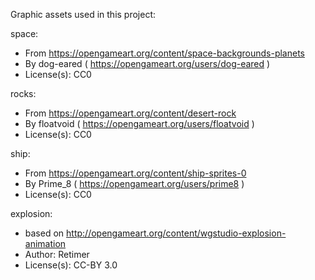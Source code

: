 Graphic assets used in this project:

space:
- From https://opengameart.org/content/space-backgrounds-planets
- By dog-eared ( https://opengameart.org/users/dog-eared )
- License(s): CC0

rocks:
- From https://opengameart.org/content/desert-rock
- By floatvoid ( https://opengameart.org/users/floatvoid )
- License(s): CC0

ship:
- From https://opengameart.org/content/ship-sprites-0
- By Prime_8 ( https://opengameart.org/users/prime8 )
- License(s): CC0

explosion:
- based on http://opengameart.org/content/wgstudio-explosion-animation
- Author: Retimer
- License(s): CC-BY 3.0
